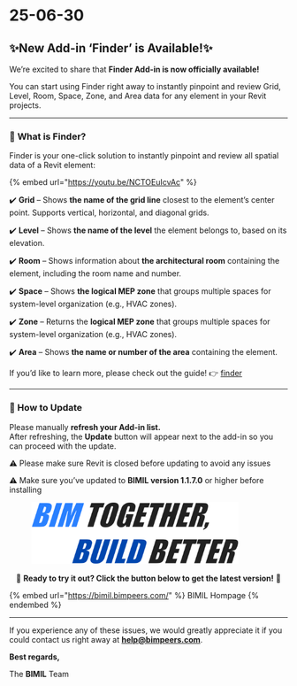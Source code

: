 # 25-06-30

## ✨New Add-in ‘Finder’ is Available!✨

We’re excited to share that **Finder Add-in is now officially available!**

You can start using Finder right away to instantly pinpoint and review Grid, Level, Room, Space, Zone, and Area data for any element in your Revit projects.

***

### 📌 **What is Finder?**

Finder is your one-click solution to instantly pinpoint and review all spatial data of a Revit element:

{% embed url="https://youtu.be/NCTOEuIcvAc" %}

✔️ **Grid** – Shows **the name of the grid line** closest to the element’s center point. Supports vertical, horizontal, and diagonal grids.

✔️ **Level** – Shows **the name of the level** the element belongs to, based on its elevation.

✔️ **Room** – Shows information about **the architectural room** containing the element, including the room name and number.

✔️ **Space** – Shows **the logical MEP zone** that groups multiple spaces for system-level organization (e.g., HVAC zones).

✔️ **Zone** – Returns the **logical MEP zone** that groups multiple spaces for system-level organization (e.g., HVAC zones).

✔️ **Area** – Shows **the name or number of the area** containing the element.

If you’d like to learn more, please check out the guide!  👉 [finder](../../add-ins/finder/ "mention")

***

### 🔄 How to Update

Please manually **refresh your Add-in list.**\
After refreshing, the **Update** button will appear next to the add-in so you can proceed with the update.

⚠️ Please make sure Revit is closed before updating to avoid any issues

⚠️ Make sure you’ve updated to **BIMIL version 1.1.7.0** or higher before installing

<figure><img src="../../.gitbook/assets/image (4).png" alt="" width="375"><figcaption></figcaption></figure>

<p align="center">🔽 <strong>Ready to try it out? Click the button below to get the latest version!</strong> 🔽</p>

{% embed url="https://bimil.bimpeers.com/" %}
BIMIL Hompage
{% endembed %}

***

If you experience any of these issues, we would greatly appreciate it if you could contact us right away at [**help@bimpeers.com**](mailto:help@bimpeers.com?subject=undefined\&body=undefined).



**Best regards,**

The **BIMIL** Team


